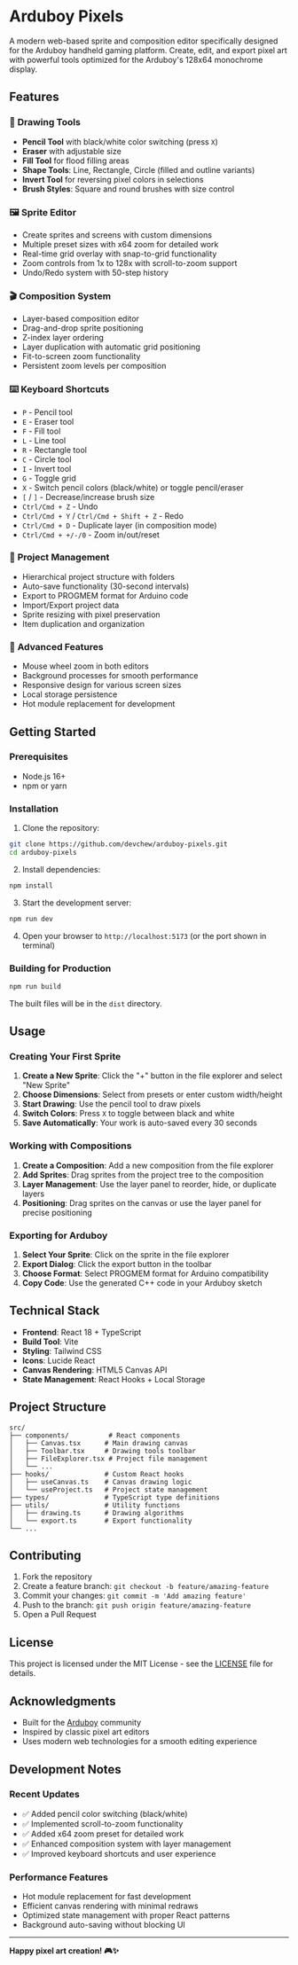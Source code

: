 # Arduboy Pixels

A modern web-based sprite and composition editor specifically designed for the Arduboy handheld gaming platform. Create, edit, and export pixel art with powerful tools optimized for the Arduboy's 128x64 monochrome display.

## Features

### 🎨 **Drawing Tools**
- **Pencil Tool** with black/white color switching (press `X`)
- **Eraser** with adjustable size
- **Fill Tool** for flood filling areas
- **Shape Tools**: Line, Rectangle, Circle (filled and outline variants)
- **Invert Tool** for reversing pixel colors in selections
- **Brush Styles**: Square and round brushes with size control

### 🖼️ **Sprite Editor**
- Create sprites and screens with custom dimensions
- Multiple preset sizes with x64 zoom for detailed work
- Real-time grid overlay with snap-to-grid functionality
- Zoom controls from 1x to 128x with scroll-to-zoom support
- Undo/Redo system with 50-step history

### 🎬 **Composition System**
- Layer-based composition editor
- Drag-and-drop sprite positioning
- Z-index layer ordering
- Layer duplication with automatic grid positioning
- Fit-to-screen zoom functionality
- Persistent zoom levels per composition

### ⌨️ **Keyboard Shortcuts**
- `P` - Pencil tool
- `E` - Eraser tool
- `F` - Fill tool
- `L` - Line tool
- `R` - Rectangle tool
- `C` - Circle tool
- `I` - Invert tool
- `G` - Toggle grid
- `X` - Switch pencil colors (black/white) or toggle pencil/eraser
- `[` / `]` - Decrease/increase brush size
- `Ctrl/Cmd + Z` - Undo
- `Ctrl/Cmd + Y` / `Ctrl/Cmd + Shift + Z` - Redo
- `Ctrl/Cmd + D` - Duplicate layer (in composition mode)
- `Ctrl/Cmd + +/-/0` - Zoom in/out/reset

### 💾 **Project Management**
- Hierarchical project structure with folders
- Auto-save functionality (30-second intervals)
- Export to PROGMEM format for Arduino code
- Import/Export project data
- Sprite resizing with pixel preservation
- Item duplication and organization

### 🔧 **Advanced Features**
- Mouse wheel zoom in both editors
- Background processes for smooth performance
- Responsive design for various screen sizes
- Local storage persistence
- Hot module replacement for development

## Getting Started

### Prerequisites
- Node.js 16+ 
- npm or yarn

### Installation

1. Clone the repository:
```bash
git clone https://github.com/devchew/arduboy-pixels.git
cd arduboy-pixels
```

2. Install dependencies:
```bash
npm install
```

3. Start the development server:
```bash
npm run dev
```

4. Open your browser to `http://localhost:5173` (or the port shown in terminal)

### Building for Production

```bash
npm run build
```

The built files will be in the `dist` directory.

## Usage

### Creating Your First Sprite

1. **Create a New Sprite**: Click the "+" button in the file explorer and select "New Sprite"
2. **Choose Dimensions**: Select from presets or enter custom width/height
3. **Start Drawing**: Use the pencil tool to draw pixels
4. **Switch Colors**: Press `X` to toggle between black and white
5. **Save Automatically**: Your work is auto-saved every 30 seconds

### Working with Compositions

1. **Create a Composition**: Add a new composition from the file explorer
2. **Add Sprites**: Drag sprites from the project tree to the composition
3. **Layer Management**: Use the layer panel to reorder, hide, or duplicate layers
4. **Positioning**: Drag sprites on the canvas or use the layer panel for precise positioning

### Exporting for Arduboy

1. **Select Your Sprite**: Click on the sprite in the file explorer
2. **Export Dialog**: Click the export button in the toolbar
3. **Choose Format**: Select PROGMEM format for Arduino compatibility
4. **Copy Code**: Use the generated C++ code in your Arduboy sketch

## Technical Stack

- **Frontend**: React 18 + TypeScript
- **Build Tool**: Vite
- **Styling**: Tailwind CSS
- **Icons**: Lucide React
- **Canvas Rendering**: HTML5 Canvas API
- **State Management**: React Hooks + Local Storage

## Project Structure

```
src/
├── components/          # React components
│   ├── Canvas.tsx      # Main drawing canvas
│   ├── Toolbar.tsx     # Drawing tools toolbar
│   ├── FileExplorer.tsx # Project file management
│   └── ...
├── hooks/              # Custom React hooks
│   ├── useCanvas.ts    # Canvas drawing logic
│   └── useProject.ts   # Project state management
├── types/              # TypeScript type definitions
├── utils/              # Utility functions
│   ├── drawing.ts      # Drawing algorithms
│   └── export.ts       # Export functionality
└── ...
```

## Contributing

1. Fork the repository
2. Create a feature branch: `git checkout -b feature/amazing-feature`
3. Commit your changes: `git commit -m 'Add amazing feature'`
4. Push to the branch: `git push origin feature/amazing-feature`
5. Open a Pull Request

## License

This project is licensed under the MIT License - see the [LICENSE](LICENSE) file for details.

## Acknowledgments

- Built for the [Arduboy](https://arduboy.com/) community
- Inspired by classic pixel art editors
- Uses modern web technologies for a smooth editing experience

## Development Notes

### Recent Updates
- ✅ Added pencil color switching (black/white)
- ✅ Implemented scroll-to-zoom functionality
- ✅ Added x64 zoom preset for detailed work
- ✅ Enhanced composition system with layer management
- ✅ Improved keyboard shortcuts and user experience

### Performance Features
- Hot module replacement for fast development
- Efficient canvas rendering with minimal redraws
- Optimized state management with proper React patterns
- Background auto-saving without blocking UI

---

**Happy pixel art creation! 🎮✨**
